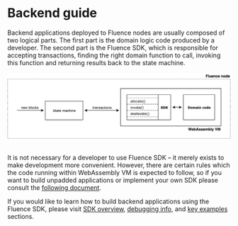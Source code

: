 # Backend guide

Backend applications deployed to Fluence nodes are usually composed of two logical parts. The first part is the domain logic code produced by a developer. The second part is the Fluence SDK, which is responsible for accepting transactions, finding the right domain function to call, invoking this function and returning results back to the state machine.

<div style="text-align:center">
<kbd>
<img src="../images/sdk_overview.png" width="711px"/>
</kbd>
<br><br>
</div>

It is not necessary for a developer to use Fluence SDK – it merely exists to make development more convenient. However, there are certain rules which the code running within WebAssembly VM is expected to follow, so if you want to build unpadded applications or implement your own SDK please consult the [following document](./conventions.md).

If you would like to learn how to build backend applications using the Fluence SDK, please visit [SDK overview](./sdk_overview.md), [debugging info](./debugging.md), and [key examples](./examples.md) sections.

